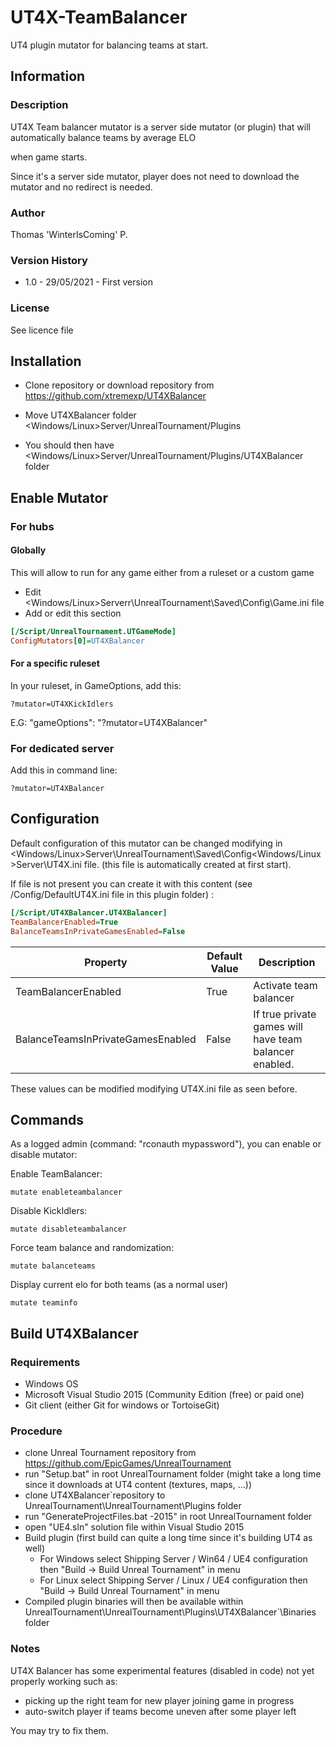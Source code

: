 # UT4X-TeamBalancer
UT4 plugin mutator for balancing teams at start.



## Information

### Description

UT4X Team balancer mutator is a server side mutator (or plugin) that will automatically balance teams by average ELO

when game starts.

Since it's a server side mutator, player does not need to download the mutator and no redirect is needed.

### Author

Thomas 'WinterIsComing' P.

### Version History

- 1.0 - 29/05/2021 - First version

### License

See licence file

## Installation

- Clone repository or download repository from https://github.com/xtremexp/UT4XBalancer

- Move UT4XBalancer folder <Windows/Linux>Server/UnrealTournament/Plugins

- You should then have <Windows/Linux>Server/UnrealTournament/Plugins/UT4XBalancer folder

  

## Enable Mutator

### For hubs

#### Globally

This will allow to run for any game either from a ruleset or a custom game

- Edit <Windows/Linux>Serverr\UnrealTournament\Saved\Config\Game.ini file
- Add or edit this section

```ini
[/Script/UnrealTournament.UTGameMode]
ConfigMutators[0]=UT4XBalancer
```

#### For a specific ruleset

In your ruleset, in GameOptions, add this:

`?mutator=UT4XKickIdlers`

E.G: "gameOptions": "?mutator=UT4XBalancer"

### For dedicated server

Add this in command line:

`?mutator=UT4XBalancer`

## Configuration

Default configuration of this mutator can be changed modifying in <Windows/Linux>Server\UnrealTournament\Saved\Config\<Windows/Linux>Server\UT4X.ini file. (this file is automatically created at first start).

If file is not present you can create it with this content (see /Config/DefaultUT4X.ini file in this plugin folder) :

```ini
[/Script/UT4XBalancer.UT4XBalancer]
TeamBalancerEnabled=True
BalanceTeamsInPrivateGamesEnabled=False
```

| Property                          | Default Value | Description                                            |
| --------------------------------- | ------------- | ------------------------------------------------------ |
| TeamBalancerEnabled               | True          | Activate team balancer                                 |
| BalanceTeamsInPrivateGamesEnabled | False         | If true private games will have team balancer enabled. |

These values can be modified modifying UT4X.ini file as seen before.

## Commands

As a logged admin (command: "rconauth mypassword"), you can enable or disable mutator:

Enable TeamBalancer:

`mutate enableteambalancer`

Disable KickIdlers:

`mutate disableteambalancer`

Force team balance and randomization:

`mutate balanceteams`

Display current elo for both teams  (as a normal user)

`mutate teaminfo`



## Build UT4XBalancer

### Requirements

- Windows OS
- Microsoft Visual Studio 2015 (Community Edition (free) or paid one)
- Git client (either Git for windows or TortoiseGit)

### Procedure

- clone Unreal Tournament repository from https://github.com/EpicGames/UnrealTournament
- run "Setup.bat" in root UnrealTournament folder (might take a long time since it downloads at UT4 content (textures, maps, ...))
- clone UT4XBalancer`repository to UnrealTournament\UnrealTournament\Plugins folder
- run "GenerateProjectFiles.bat -2015" in root UnrealTournament folder
- open "UE4.sln" solution file within Visual Studio 2015
- Build plugin (first build can quite a long time since it's building UT4 as well)
  - For Windows select Shipping Server / Win64 / UE4 configuration then "Build -> Build Unreal Tournament" in menu
  - For Linux select Shipping Server / Linux / UE4 configuration then "Build -> Build Unreal Tournament" in menu
- Compiled plugin binaries will then be available within UnrealTournament\UnrealTournament\Plugins\UT4XBalancer`\Binaries folder

### Notes

UT4X Balancer has some experimental features (disabled in code) not yet properly working such as:

- picking up the right team for new player joining game in progress
- auto-switch player if teams become uneven after some player left

You may try to fix them.